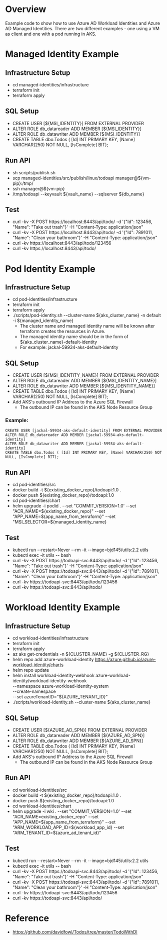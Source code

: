 # Overview 

Example code to show how to use Azure AD Workload Identities and Azure AD Managed Identities. There are two different examples - one using a VM as client and one with a pod running in AKS.  

# Managed Identity Example
## Infrastructure Setup
* cd managed-identities/infrastructure
* terraform init
* terraform apply

## SQL Setup
* CREATE USER [${MSI_IDENTITY}] FROM EXTERNAL PROVIDER
* ALTER ROLE db_datareader ADD MEMBER [${MSI_IDENTITY}]
* ALTER ROLE db_datawriter ADD MEMBER [${MSI_IDENTITY}]
* CREATE TABLE dbo.Todos ( [Id] INT PRIMARY KEY, [Name] VARCHAR(250) NOT NULL, [IsComplete] BIT);

## Run API
* sh scripts/publish.sh
* scp managed-identities/src/publish/linux/todoapi manager@${vm-pip}:/tmp/
* ssh manager@${vm-pip}
* /tmp/todoapi --keyvault ${vault_name} --sqlserver ${db_name}

## Test
* curl -kv -X POST https://localhost:8443/api/todo/ -d '{"Id": 123456, "Name": "Take out trash"}' -H "Content-Type: application/json"
* curl -kv -X POST https://localhost:8443/api/todo/ -d '{"Id": 7891011, "Name": "Clean your bathroom"}' -H "Content-Type: application/json"
* curl -kv https://localhost:8443/api/todo/123456
* curl -kv https://localhost:8443/api/todo/

# Pod Identity Example
## Infrastructure Setup
* cd pod-identities/infrastructure
* terraform init
* terraform apply
* ./scripts/pod-identity.sh --cluster-name ${aks_cluster_name} -n default -i ${managed_identity_name}
    * The cluster name and managed identity name will be known after terraform creates the resources in Azure.
    * The managed identity name should be in the form of ${aks_cluster_name}-default-identity
    * For example: jackal-59934-aks-default-identity

## SQL Setup
* CREATE USER [${MSI_IDENTITY_NAME}] FROM EXTERNAL PROVIDER
* ALTER ROLE db_datareader ADD MEMBER [${MSI_IDENTITY_NAME}]
* ALTER ROLE db_datawriter ADD MEMBER [${MSI_IDENTITY_NAME}]
* CREATE TABLE dbo.Todos ( [Id] INT PRIMARY KEY, [Name] VARCHAR(250) NOT NULL, [IsComplete] BIT);
* Add AKS's outbound IP Address to the Azure SQL Firewall 
    * The outbound IP can be found in the AKS Node Resource Group

### Example:
    CREATE USER [jackal-59934-aks-default-identity] FROM EXTERNAL PROVIDER
    ALTER ROLE db_datareader ADD MEMBER [jackal-59934-aks-default-identity]
    ALTER ROLE db_datawriter ADD MEMBER [jackal-59934-aks-default-identity]
    CREATE TABLE dbo.Todos ( [Id] INT PRIMARY KEY, [Name] VARCHAR(250) NOT NULL, [IsComplete] BIT);

## Run API
* cd pod-identities/src
* docker build -t ${existing_docker_repo}/todoapi:1.0 .
* docker push ${existing_docker_repo}/todoapi:1.0
* cd pod-identities/chart
* helm upgrade -i podid . --set "COMMIT_VERSION=1.0' --set "ACR_NAME=${existing_docker_repo}" --set "APP_NAME=${app_name_from_terraform}" --set "MSI_SELECTOR=${managed_identity_name}

## Test
* kubectl run --restart=Never --rm -it --image=bjd145/utils:2.2 utils
* kubectl exec -it utils -- bash
* curl -kv -X POST https://todoapi-svc:8443/api/todo/ -d '{"Id": 123456, "Name": "Take out trash"}' -H "Content-Type: application/json"
* curl -kv -X POST https://todoapi-svc:8443/api/todo/ -d '{"Id": 7891011, "Name": "Clean your bathroom"}' -H "Content-Type: application/json"
* curl -kv https://todoapi-svc:8443/api/todo/123456
* curl -kv https://todoapi-svc:8443/api/todo/

# Workload Identity Example
## Infrastructure Setup
* cd workload-identities/infrastructure
* terraform init
* terraform apply
* az aks get-credentials -n ${CLUSTER_NAME} -g ${CLUSTER_RG}
* helm repo add azure-workload-identity https://azure.github.io/azure-workload-identity/charts
* helm repo update
* helm install workload-identity-webhook azure-workload-identity/workload-identity-webhook \
   --namespace azure-workload-identity-system \
   --create-namespace \
   --set azureTenantID="${AZURE_TENANT_ID}"
* ./scripts/workload-identity.sh --cluster-name ${aks_cluster_name} 

## SQL Setup
* CREATE USER [${AZURE_AD_SPN}] FROM EXTERNAL PROVIDER
* ALTER ROLE db_datareader ADD MEMBER [${AZURE_AD_SPN}]
* ALTER ROLE db_datawriter ADD MEMBER [${AZURE_AD_SPN}]
* CREATE TABLE dbo.Todos ( [Id] INT PRIMARY KEY, [Name] VARCHAR(250) NOT NULL, [IsComplete] BIT);
* Add AKS's outbound IP Address to the Azure SQL Firewall 
    * The outbound IP can be found in the AKS Node Resource Group

## Run API
* cd workload-identities/src
* docker build -t ${existing_docker_repo}/todoapi:1.0 .
* docker push ${existing_docker_repo}/todoapi:1.0
* cd workload-identities/chart
* helm upgrade -i wki . --set "COMMIT_VERSION=1.0' --set "ACR_NAME=existing_docker_repo" --set "APP_NAME=${app_name_from_terraform}" --set "ARM_WORKLOAD_APP_ID=${workload_app_id} --set "ARM_TENANT_ID=${azure_ad_tenant_id}"

## Test
* kubectl run --restart=Never --rm -it --image=bjd145/utils:2.2 utils
* kubectl exec -it utils -- bash
* curl -kv -X POST https://todoapi-svc:8443/api/todo/ -d '{"Id": 123456, "Name": "Take out trash"}' -H "Content-Type: application/json"
* curl -kv -X POST https://todoapi-svc:8443/api/todo/ -d '{"Id": 7891011, "Name": "Clean your bathroom"}' -H "Content-Type: application/json"
* curl -kv https://todoapi-svc:8443/api/todo/123456
* curl -kv https://todoapi-svc:8443/api/todo/

# Reference 
* https://github.com/davidfowl/Todos/tree/master/TodoWithDI